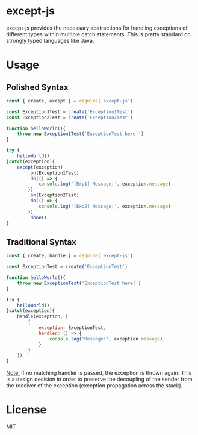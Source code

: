 # except-js

except-js provides the necessary abstractions for handling exceptions
of different types within multiple catch statements. This is pretty standard on strongly typed languages like Java.

# Usage

## Polished Syntax
```javascript
const { create, except } = require('except-js')

const Exception1Test = create('Exception1Test')
const Exception2Test = create('Exception2Test')

function helloWorld(){
    throw new Exception1Test('ExceptionTest here!')
}

try {
    helloWorld()
}catch(exception){
    except(exception)
        .on(Exception1Test)
        .do(() => {
            console.log('[Exp1] Message:', exception.message)
        })
        .on(Exception2Test)
        .do(() => {
            console.log('[Exp2] Message:', exception.message)
        })
        .done()
}
```


## Traditional Syntax
```javascript
const { create, handle } = require('except-js')

const ExceptionTest = create('ExceptionTest')

function helloWorld(){
    throw new ExceptionTest('ExceptionTest here!')
}

try {
    helloWorld()
}catch(exception){
    handle(exception, [
        {
            exception: ExceptionTest,
            handler: () => {
                console.log('Message:', exception.message)
            }
        }
    ])
}
```

<u>Note:</u> If no matching handler is passed, the exception is thrown again. This is a design decision in order to preserve the decoupling of the sender from the receiver of the exception (exception propagation across the stack).

# License

MIT
